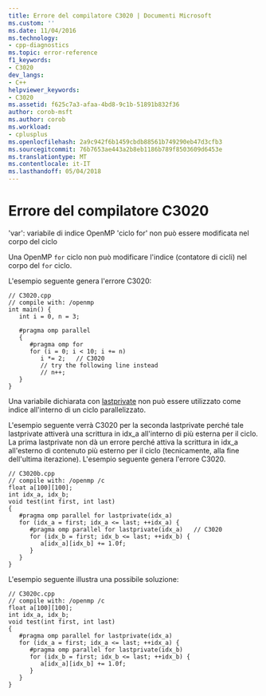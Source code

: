 ```yaml
---
title: Errore del compilatore C3020 | Documenti Microsoft
ms.custom: ''
ms.date: 11/04/2016
ms.technology:
- cpp-diagnostics
ms.topic: error-reference
f1_keywords:
- C3020
dev_langs:
- C++
helpviewer_keywords:
- C3020
ms.assetid: f625c7a3-afaa-4bd8-9c1b-51891b832f36
author: corob-msft
ms.author: corob
ms.workload:
- cplusplus
ms.openlocfilehash: 2a9c942f6b1459cbdb88561b749290eb47d3cfb3
ms.sourcegitcommit: 76b7653ae443a2b8eb1186b789f8503609d6453e
ms.translationtype: MT
ms.contentlocale: it-IT
ms.lasthandoff: 05/04/2018
---
```

# <a name="compiler-error-c3020"></a>Errore del compilatore C3020
'var': variabile di indice OpenMP 'ciclo for' non può essere modificata nel corpo del ciclo  
  
 Una OpenMP `for` ciclo non può modificare l'indice (contatore di cicli) nel corpo del `for` ciclo.  
  
 L'esempio seguente genera l'errore C3020:  
  
```  
// C3020.cpp  
// compile with: /openmp  
int main() {  
   int i = 0, n = 3;  
  
   #pragma omp parallel  
   {  
      #pragma omp for  
      for (i = 0; i < 10; i += n)  
         i *= 2;   // C3020  
         // try the following line instead  
         // n++;  
   }  
}  
```  
  
 Una variabile dichiarata con [lastprivate](../../parallel/openmp/reference/lastprivate.md) non può essere utilizzato come indice all'interno di un ciclo parallelizzato.  
  
 L'esempio seguente verrà C3020 per la seconda lastprivate perché tale lastprivate attiverà una scrittura in idx_a all'interno di più esterna per il ciclo. La prima lastprivate non dà un errore perché attiva la scrittura in idx_a all'esterno di contenuto più esterno per il ciclo (tecnicamente, alla fine dell'ultima iterazione). L'esempio seguente genera l'errore C3020.  
  
```  
// C3020b.cpp  
// compile with: /openmp /c  
float a[100][100];  
int idx_a, idx_b;  
void test(int first, int last)  
{  
   #pragma omp parallel for lastprivate(idx_a)  
   for (idx_a = first; idx_a <= last; ++idx_a) {  
      #pragma omp parallel for lastprivate(idx_a)   // C3020  
      for (idx_b = first; idx_b <= last; ++idx_b) {  
         a[idx_a][idx_b] += 1.0f;  
      }  
   }  
}  
```  
  
 L'esempio seguente illustra una possibile soluzione:  
  
```  
// C3020c.cpp  
// compile with: /openmp /c  
float a[100][100];  
int idx_a, idx_b;  
void test(int first, int last)  
{  
   #pragma omp parallel for lastprivate(idx_a)  
   for (idx_a = first; idx_a <= last; ++idx_a) {  
      #pragma omp parallel for lastprivate(idx_b)  
      for (idx_b = first; idx_b <= last; ++idx_b) {  
         a[idx_a][idx_b] += 1.0f;  
      }  
   }  
}  
```